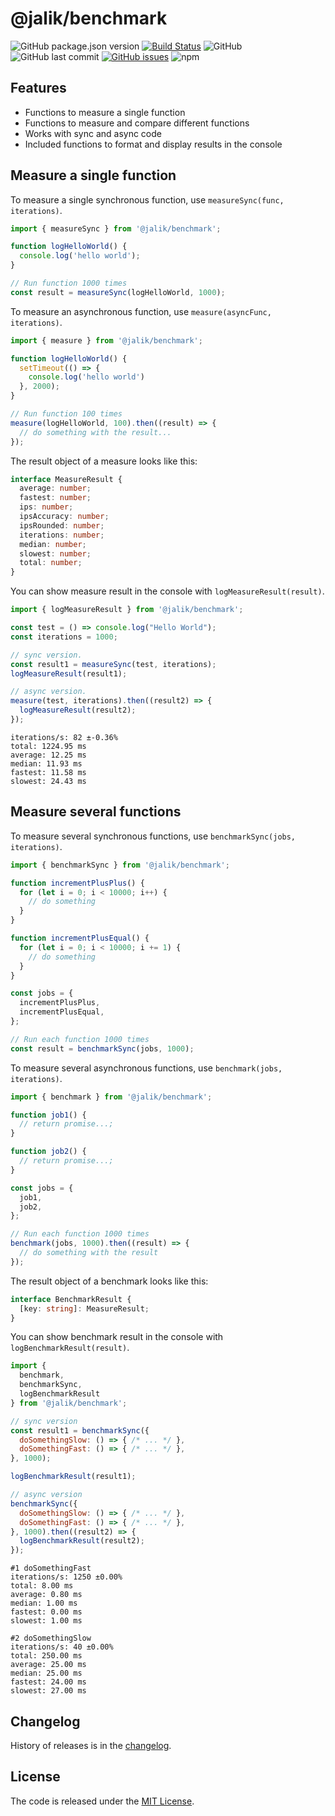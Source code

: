 # @jalik/benchmark

![GitHub package.json version](https://img.shields.io/github/package-json/v/jalik/js-benchmark.svg)
[![Build Status](https://travis-ci.com/jalik/js-benchmark.svg?branch=master)](https://travis-ci.com/jalik/js-benchmark)
![GitHub](https://img.shields.io/github/license/jalik/js-benchmark.svg)
![GitHub last commit](https://img.shields.io/github/last-commit/jalik/js-benchmark.svg)
[![GitHub issues](https://img.shields.io/github/issues/jalik/js-benchmark.svg)](https://github.com/jalik/js-benchmark/issues)
![npm](https://img.shields.io/npm/dt/@jalik/benchmark.svg)

## Features

- Functions to measure a single function
- Functions to measure and compare different functions
- Works with sync and async code
- Included functions to format and display results in the console

## Measure a single function

To measure a single synchronous function, use `measureSync(func, iterations)`.

```js
import { measureSync } from '@jalik/benchmark';

function logHelloWorld() {
  console.log('hello world');
}

// Run function 1000 times
const result = measureSync(logHelloWorld, 1000);
```

To measure an asynchronous function, use `measure(asyncFunc, iterations)`.

```js
import { measure } from '@jalik/benchmark';

function logHelloWorld() {
  setTimeout(() => {
    console.log('hello world')
  }, 2000);
}

// Run function 100 times
measure(logHelloWorld, 100).then((result) => {
  // do something with the result...
});
```

The result object of a measure looks like this:

```typescript
interface MeasureResult {
  average: number;
  fastest: number;
  ips: number;
  ipsAccuracy: number;
  ipsRounded: number;
  iterations: number;
  median: number;
  slowest: number;
  total: number;
}
```

You can show measure result in the console with `logMeasureResult(result)`.

```js
import { logMeasureResult } from '@jalik/benchmark';

const test = () => console.log("Hello World");
const iterations = 1000;

// sync version.
const result1 = measureSync(test, iterations);
logMeasureResult(result1);

// async version.
measure(test, iterations).then((result2) => {
  logMeasureResult(result2);
});
```

```text
iterations/s: 82 ±-0.36%
total: 1224.95 ms
average: 12.25 ms
median: 11.93 ms
fastest: 11.58 ms
slowest: 24.43 ms
```

## Measure several functions

To measure several synchronous functions, use `benchmarkSync(jobs, iterations)`.

```js
import { benchmarkSync } from '@jalik/benchmark';

function incrementPlusPlus() {
  for (let i = 0; i < 10000; i++) {
    // do something
  }
}

function incrementPlusEqual() {
  for (let i = 0; i < 10000; i += 1) {
    // do something
  }
}

const jobs = {
  incrementPlusPlus,
  incrementPlusEqual,
};

// Run each function 1000 times 
const result = benchmarkSync(jobs, 1000);
```

To measure several asynchronous functions, use `benchmark(jobs, iterations)`.

```js
import { benchmark } from '@jalik/benchmark';

function job1() {
  // return promise...;
}

function job2() {
  // return promise...;
}

const jobs = {
  job1,
  job2,
};

// Run each function 1000 times 
benchmark(jobs, 1000).then((result) => {
  // do something with the result
});
```

The result object of a benchmark looks like this:

```typescript
interface BenchmarkResult {
  [key: string]: MeasureResult;
}
```

You can show benchmark result in the console with `logBenchmarkResult(result)`.

```js
import {
  benchmark,
  benchmarkSync,
  logBenchmarkResult
} from '@jalik/benchmark';

// sync version
const result1 = benchmarkSync({
  doSomethingSlow: () => { /* ... */ },
  doSomethingFast: () => { /* ... */ },
}, 1000);

logBenchmarkResult(result1);

// async version
benchmarkSync({
  doSomethingSlow: () => { /* ... */ },
  doSomethingFast: () => { /* ... */ },
}, 1000).then((result2) => {
  logBenchmarkResult(result2);
});

```

```text
#1 doSomethingFast
iterations/s: 1250 ±0.00%
total: 8.00 ms
average: 0.80 ms
median: 1.00 ms
fastest: 0.00 ms
slowest: 1.00 ms

#2 doSomethingSlow
iterations/s: 40 ±0.00%
total: 250.00 ms
average: 25.00 ms
median: 25.00 ms
fastest: 24.00 ms
slowest: 27.00 ms
```

## Changelog

History of releases is in the [changelog](./CHANGELOG.md).

## License

The code is released under the [MIT License](http://www.opensource.org/licenses/MIT).
